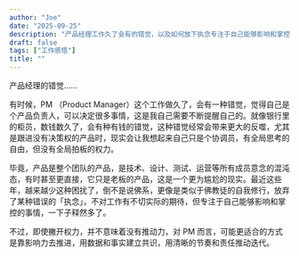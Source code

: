 ```yaml
---
author: "Joe"
date: "2025-09-25"
description: "产品经理工作久了会有的错觉，以及如何放下执念专注于自己能够影响和掌控的事情"
draft: false
tags: ["工作感悟"]
title: ""
---
```



产品经理的错觉……

有时候，PM （Product Manager）这个工作做久了，会有一种错觉，觉得自己是个产品负责人，可以决定很多事情，这是我自己需要不断提醒自己的。就像银行里的柜员，数钱数久了，会有种有钱的错觉，这种错觉经常会带来更大的反噬，尤其是跟进没有决策权的产品时，现实会让我想起来自己只是个协调员，有全局思考的自由，但没有全局拍板的权力。

毕竟，产品是整个团队的产品，是技术、设计、测试、运营等所有成员意念的混沌态，有时甚至更直接，它只是老板的产品，这是一个更为尴尬的现实。最近这些年，越来越少这种困扰了，倒不是说佛系，更像是类似于佛教徒的自我修行，放弃了某种错误的「执念」，不对工作有不切实际的期待，但专注于自己能够影响和掌控的事情，一下子释然多了。

不过，即使撇开权力，并不意味着没有推动力，对 PM 而言，可能更适合的方式是靠影响力去推进，用数据和事实建立共识，用清晰的节奏和责任推动迭代。
